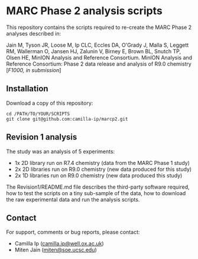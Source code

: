 # MARC Phase 2 analysis scripts

This repository contains the scripts required to re-create the MARC Phase 2 analyses described in:

Jain M, Tyson JR, Loose M, Ip CLC, Eccles DA, O\'Grady J, Malla S, Leggett RM, Wallerman O, Jansen HJ, Zalunin V, Birney E, Brown BL, Snutch TP, Olsen HE, MinION Analysis and Reference Consortium. MinION Analysis and Reference Consortium: Phase 2 data release and analysis of R9.0 chemistry [*F1000, in submission*]

## Installation

Download a copy of this repository:

```
cd /PATH/TO/YOUR/SCRIPTS
git clone git@github.com:camilla-ip/marcp2.git
```

## Revision 1 analysis

The study was an analysis of 5 experiments:
- 1x 2D library run on R7.4 chemistry (data from the MARC Phase 1 study)
- 2x 2D libraries run on R9.0 chemistry (new data produced for this study)
- 2x 1D libraries run on R9.0 chemistry (new data produced this study)

The Revision1/README.md file describes the third-party software required, how to test the scripts on a tiny sub-sample of the data, how to download the raw experimental data and run the analysis scripts.

## Contact

For support, comments or bug reports, please contact:
- Camilla Ip (camilla.ip@well.ox.ac.uk)
- Miten Jain (miten@soe.ucsc.edu)
